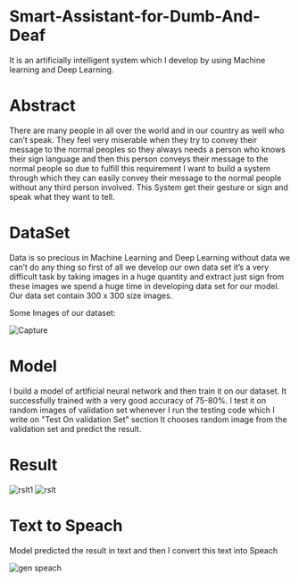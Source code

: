 # Smart-Assistant-for-Dumb-And-Deaf
It is an artificially intelligent system which I develop by using Machine learning and Deep Learning.

# Abstract
There are many people in all over the world and in our country as well who can’t speak. They feel very miserable when they try to convey their message to the normal peoples so they always needs a person who knows their sign language and then this person conveys their message to the normal people so due to fulfill this requirement I want to build a system through which they can easily convey their message to the normal people without any third person involved. 
This System get their gesture or sign and speak what they want to tell.


# DataSet
Data is so precious in Machine Learning and Deep Learning without data we can’t do any thing so first of all we develop our own data set it’s a very difficult task by taking images in a huge quantity and extract just sign from these images we spend a huge time in developing data set for our model. Our data set contain 300 x 300 size images.

Some Images of our dataset:

![Capture](https://user-images.githubusercontent.com/38391132/64076213-63749680-ccdb-11e9-9ad3-ecc1477621fc.JPG)

# Model

I build a model of artificial neural network and then train it on our dataset. It successfully trained with a very good accuracy of 75-80%.
I test it on random images of validation set whenever I run the testing code which I write on "Test On validation Set" section It chooses random image from the validation set and predict the result.

# Result

![rslt1](https://user-images.githubusercontent.com/38391132/64078295-59aa5d80-ccf2-11e9-97af-2ee0ee29c27a.PNG)
![rslt](https://user-images.githubusercontent.com/38391132/64078333-e9e8a280-ccf2-11e9-9dc6-bee20a17ad3e.PNG)

# Text to Speach

Model predicted the result in text and then I convert this text into Speach

![gen speach](https://user-images.githubusercontent.com/38391132/64078517-12719c00-ccf5-11e9-9986-3aa56ca85158.JPG)





